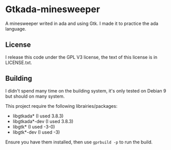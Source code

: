 # Gtkada-minesweeper
A minesweeper writed in ada and using Gtk. I made it to practice the ada language.

## License
I release this code under the GPL V3 license, the text of this license is in LICENSE.txt.

## Building
I didn't spend many time on the building system, it's only tested on Debian 9 but should on many system.

This project require the following librairies/packages:
- libgtkada* (I used 3.8.3)
- libgtkada*-dev (I used 3.8.3)
- libgtk* (I used -3-0)
- libgtk*-dev (I used -3)

Ensure you have them installed, then use `gprbuild -p` to run the build.
